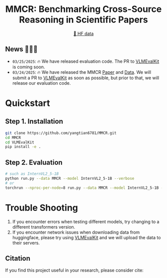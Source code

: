 <div align="center">

# MMCR: Benchmarking Cross-Source Reasoning in Scientific Papers
<a href="https://huggingface.co/datasets/bbbeer/MMCR">🤗 HF data</a>
</div>

## News 🚀🚀🚀

- `03/25/2025`: 🔥 We have released evaluation code. The PR to [VLMEvalKit](https://github.com/open-compass/VLMEvalKit) is coming soon.
- `03/24/2025`: 🔥 We have released the MMCR [Paper](https://arxiv.org/abs/2503.16856) and [Data](https://huggingface.co/datasets/bbbeer/MMCR). We will submit a PR to [VLMEvalKit](https://github.com/open-compass/VLMEvalKit) as soon as possible, but prior to that, we will release our evaluation code.

# Quickstart
## Step 1. Installation
```bash
git clone https://github.com/yangtian6781/MMCR.git
cd MMCR
cd VLMEvalKit
pip install -e .
```
## Step 2. Evaluation
```bash
# such as InternVL2_5-1B
python run.py --data MMCR --model InternVL2_5-1B --verbose
# or
torchrun --nproc-per-node=8 run.py --data MMCR --model InternVL2_5-1B --verbose
```
# Trouble Shooting
1. If you encounter errors when testing different models, try changing to a different transformers version.
2. If you encounter network issues when downloading data from huggingface, please try using [VLMEvalKit](https://github.com/open-compass/VLMEvalKit) and we will upload the data to their servers.


## Citation

If you find this project useful in your research, please consider cite:
